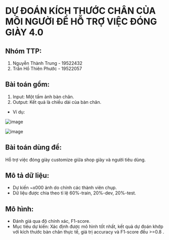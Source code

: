 # **DỰ ĐOÁN KÍCH THƯỚC CHÂN CỦA MÔI NGƯỜI ĐỂ HỖ TRỢ VIỆC ĐÓNG GIÀY 4.0**

## Nhóm TTP:

1. Nguyễn Thành Trung - 19522432
2. Trần Hồ Thiên Phước - 19522057

## Bài toán gồm:

1. Input: Một tấm ảnh bàn chân.
2. Output: Kết quả là chiều dài của bàn chân.
- Ví dụ:

![image](https://user-images.githubusercontent.com/76487372/147302338-1eb54315-3084-49e3-84aa-dfea51d61a90.png)

![image](https://user-images.githubusercontent.com/76487372/147302304-12967ade-29d7-4777-8fba-977f0cb798d1.png)


## Bài toán dùng để:
Hỗ trợ việc đóng giày customize giữa shop giày và người tiêu dùng.

## Mô tả dữ liệu:

- Dự kiến ~x000 ảnh do chính các thành viên chụp.
- Dữ liệu được chia theo tỉ lệ 60%-train, 20%-dev, 20%-test.

## Mô hình:

- Đánh giá qua độ chính xác, F1-score.
- Mục tiêu dự kiến: Xác định được mô hình tốt nhất, kết quả dự đoán khớp với kích thước bàn chân thực tế, giá trị accuracy và F1-score đều >=0.8 .




